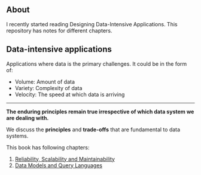 ## About

I recently started reading Designing Data-Intensive Applications. This repository has notes for different chapters.

## Data-intensive applications

Applications where data is the primary challenges. It could be in the form of:
- Volume: Amount of data
- Variety: Complexity of data
- Velocity: The speed at which data is arriving

---

**The enduring principles remain true irrespective of which data system we are dealing with.**

We discuss the **principles** and **trade-offs** that are fundamental to data systems.

This book has following chapters:

1. [Reliability, Scalability and Maintainability](./reliablility-maintainability-scalability/)
2. [Data Models and Query Languages](./data-models-and-query-languages/)
